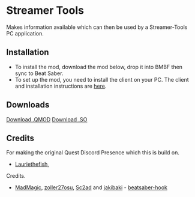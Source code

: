 # Streamer Tools

Makes information available which can then be used by a Streamer-Tools PC application.

## Installation
- To install the mod, download the mod below, drop it into BMBF then sync to Beat Saber.
- To set up the mod, you need to install the client on your PC. The client and installation instructions are [here](https://github.com/wiresboy-exe/streamToolsDesktop).

## Downloads
<a href="https://wiresdev.ga/projects/bs/streamer-tools/download/streamer-tools_v0.1.0.qmod">Download .QMOD</a>
<a href="https://wiresdev.ga/projects/bs/streamer-tools/download/libstreamer-tools.so">Download .SO</a>

## Credits
For making the original Quest Discord Presence which this is build on.
* [Lauriethefish](https://github.com/Lauriethefish),

Credits.
* [MadMagic](https://github.com/madmagic007), [zoller27osu](https://github.com/zoller27osu), [Sc2ad](https://github.com/Sc2ad) and [jakibaki](https://github.com/jakibaki) - [beatsaber-hook](https://github.com/sc2ad/beatsaber-hook)
